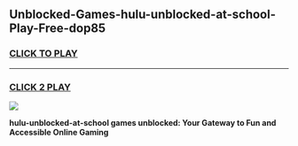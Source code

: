 
## Unblocked-Games-hulu-unblocked-at-school-Play-Free-dop85
<h3>
<a href="https://premium76.site?title=hulu-unblocked-at-school&ref=23A">CLICK TO PLAY</a></h3>
<hr>

<h3>
<a href="https://premium76.site?title=hulu-unblocked-at-school&ref=23A">CLICK 2 PLAY</a>
  
</h3>

<a href="https://premium76.site?title=hulu-unblocked-at-school&ref=23A"><img src="https://clearcache.store/games.png"></a>


**hulu-unblocked-at-school games unblocked: Your Gateway to Fun and Accessible Online Gaming**

